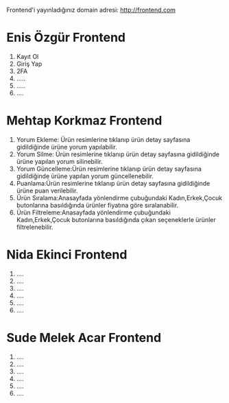 Frontend'i yayınladığınız domain adresi: http://frontend.com

# Enis Özgür Frontend #
1. Kayıt Ol
2. Giriş Yap
3. 2FA
4. .....
5. .....
6. ....


# Mehtap Korkmaz Frontend #
1. Yorum Ekleme: Ürün resimlerine tıklanıp ürün detay sayfasına gidildiğinde ürüne yorum yapılabilir.
2. Yorum Silme: Ürün resimlerine tıklanıp ürün detay sayfasına gidildiğinde ürüne yapılan yorum silinebilir.
3. Yorum Güncelleme:Ürün resimlerine tıklanıp ürün detay sayfasına gidildiğinde ürüne yapılan yorum güncellenebilir.
4. Puanlama:Ürün resimlerine tıklanıp ürün detay sayfasına gidildiğinde ürüne puan verilebilir.
5. Ürün Sıralama:Anasayfada yönlendirme çubuğundaki Kadın,Erkek,Çocuk butonlarına basıldığında ürünler fiyatına göre sıralanabilir.
6. Ürün Filtreleme:Anasayfada yönlendirme çubuğundaki Kadın,Erkek,Çocuk butonlarına basıldığında çıkan seçeneklerle ürünler filtrelenebilir.


# Nida Ekinci Frontend #
1. ....
2. ....
3. ....
4. ....
5. ....
6. ....


# Sude Melek Acar Frontend #
1. ....
2. ....
3. ....
4. ....
5. ....
6. ....